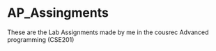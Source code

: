 # AP_Assingments
These are the Lab Assignments made by me in the cousrec Advanced programming (CSE201)
